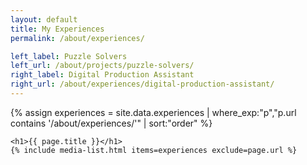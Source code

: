 ```yaml
---
layout: default
title: My Experiences
permalink: /about/experiences/

left_label: Puzzle Solvers
left_url: /about/projects/puzzle-solvers/
right_label: Digital Production Assistant
right_url: /about/experiences/digital-production-assistant/
---
```


<!-- !PAGE CONTENT! -->
<div id="page-about-experiences" class="w3-main">
  <section id="overview" class="w3-container">
    {% assign experiences = site.data.experiences
      | where_exp:"p","p.url contains '/about/experiences/'"
      | sort:"order" %}

    <h1>{{ page.title }}</h1>
    {% include media-list.html items=experiences exclude=page.url %}
  </section>
</div>